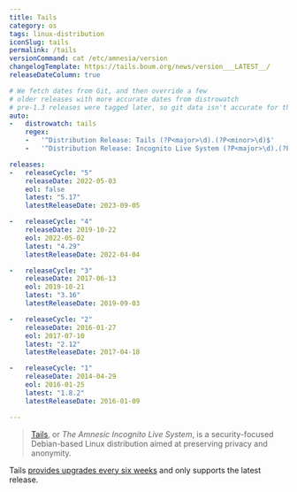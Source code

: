 ```yaml
---
title: Tails
category: os
tags: linux-distribution
iconSlug: tails
permalink: /tails
versionCommand: cat /etc/amnesia/version
changelogTemplate: https://tails.boum.org/news/version___LATEST__/
releaseDateColumn: true

# We fetch dates from Git, and then override a few
# older releases with more accurate dates from distrowatch
# pre-1.3 releases were tagged later, so git data isn't accurate for those.
auto:
-   distrowatch: tails
    regex:
    -   '^Distribution Release: Tails (?P<major>\d).(?P<minor>\d)$'
    -   '^Distribution Release: Incognito Live System (?P<major>\d).(?P<minor>\d)$'

releases:
-   releaseCycle: "5"
    releaseDate: 2022-05-03
    eol: false
    latest: "5.17"
    latestReleaseDate: 2023-09-05

-   releaseCycle: "4"
    releaseDate: 2019-10-22
    eol: 2022-05-02
    latest: "4.29"
    latestReleaseDate: 2022-04-04

-   releaseCycle: "3"
    releaseDate: 2017-06-13
    eol: 2019-10-21
    latest: "3.16"
    latestReleaseDate: 2019-09-03

-   releaseCycle: "2"
    releaseDate: 2016-01-27
    eol: 2017-07-10
    latest: "2.12"
    latestReleaseDate: 2017-04-18

-   releaseCycle: "1"
    releaseDate: 2014-04-29
    eol: 2016-01-25
    latest: "1.8.2"
    latestReleaseDate: 2016-01-09

---
```


> [Tails](https://tails.boum.org/about/), or _The Amnesic Incognito Live System_, is a
> security-focused Debian-based Linux distribution aimed at preserving privacy and anonymity.

Tails [provides upgrades every six weeks](https://tails.boum.org/support/faq/#upgrade) and only
supports the latest release.
